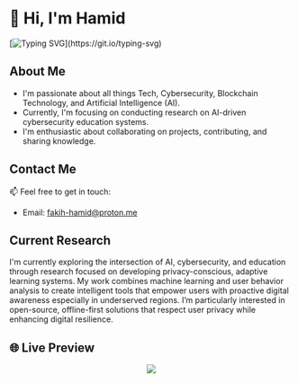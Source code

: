 # 👋 Hi, I'm Hamid

[![Typing SVG](https://readme-typing-svg.demolab.com?font=Fira+Code&size=22&pause=3000&duration=8000&color=F73F3F&width=1000&repeat=false&lines=Welcome+to+my+GitHub+profile,+where+I+showcase+my+journey+and+passion.)](https://git.io/typing-svg)



## About Me

- I'm passionate about all things Tech, Cybersecurity, Blockchain Technology, and Artificial Intelligence (AI).
- Currently, I'm focusing on conducting research on AI-driven cybersecurity education systems.
- I'm enthusiastic about collaborating on projects, contributing, and sharing knowledge.

## Contact Me

📫 Feel free to get in touch:
- Email: fakih-hamid@proton.me

## Current Research

I'm currently exploring the intersection of AI, cybersecurity, and education through research focused on developing privacy-conscious, adaptive learning systems. My work combines machine learning and user behavior analysis to create intelligent tools that empower users with proactive digital awareness especially in underserved regions. I’m particularly interested in open-source, offline-first solutions that respect user privacy while enhancing digital resilience.

## 🌐 Live Preview

<p align="center">
  <a href="https://fakih-hamid.github.io" target="_blank">
    <img src="https://img.shields.io/badge/🌐%20View%20Live%20Portfolio-Click%20Here-orange?style=for-the-badge&logo=github" />
  </a>
</p>
